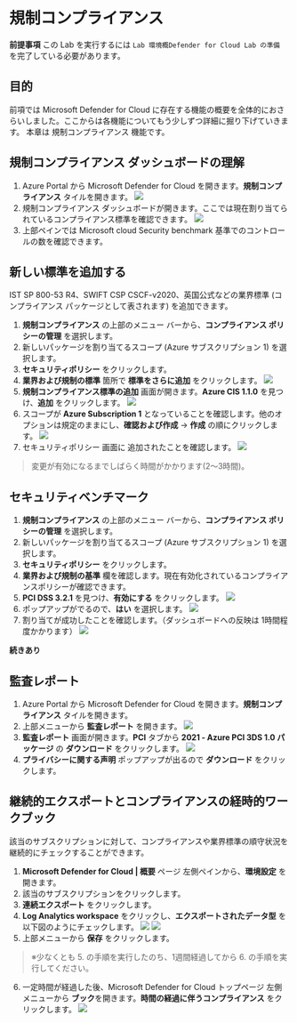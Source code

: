 # 規制コンプライアンス
**前提事項**
この Lab を実行するには `Lab 環境概Defender for Cloud Lab の準備` を完了している必要があります。

## 目的
前項では Microsoft Defender for Cloud に存在する機能の概要を全体的におさらいしました。ここからは各機能についてもう少しずつ詳細に掘り下げていきます。
本章は 規制コンプライアンス 機能です。

## 規制コンプライアンス ダッシュボードの理解
1. Azure Portal から Microsoft Defender for Cloud を開きます。**規制コンプライアンス** タイルを開きます。
![](2023-04-11-09-28-00.png)
2. 規制コンプライアンス ダッシュボードが開きます。ここでは現在割り当てられているコンプライアンス標準を確認できます。
![](2023-04-11-09-31-06.png)
3. 上部ペインでは Microsoft cloud Security benchmark 基準でのコントロールの数を確認できます。

## 新しい標準を追加する
IST SP 800-53 R4、SWIFT CSP CSCF-v2020、英国公式などの業界標準 (コンプライアンス パッケージとして表されます) を追加できます。

1. **規制コンプライアンス** の上部のメニュー バーから、**コンプライアンス ポリシーの管理** を選択します。
2. 新しいパッケージを割り当てるスコープ (Azure サブスクリプション 1) を選択します。
3. **セキュリティポリシー** をクリックします。
4. **業界および規制の標準** 箇所で **標準をさらに追加** をクリックします。
![](2023-04-11-09-46-30.png)
5. **規制コンプライアンス標準の追加** 画面が開きます。**Azure CIS 1.1.0** を見つけ、**追加** をクリックします。
![](2023-04-11-09-48-10.png)
6. スコープが **Azure Subscription 1** となっていることを確認します。他のオプションは規定のままにし、**確認および作成** -> **作成** の順にクリックします。
![](2023-04-11-09-48-59.png)
7. セキュリティポリシー 画面に 追加されたことを確認します。
![](2023-04-11-09-51-24.png)
> 変更が有効になるまでしばらく時間がかかります(2〜3時間)。

## セキュリティベンチマーク
1. **規制コンプライアンス** の上部のメニュー バーから、**コンプライアンス ポリシーの管理** を選択します。
2. 新しいパッケージを割り当てるスコープ (Azure サブスクリプション 1) を選択します。
3. **セキュリティポリシー** をクリックします。
4. **業界および規制の基準** 欄を確認します。現在有効化されているコンプライアンスポリシーが確認できます。
5. **PCI DSS 3.2.1** を見つけ、**有効にする** をクリックします。
![](2023-04-13-15-49-57.png)
6. ポップアップがでるので、**はい** を選択します。
![](2023-04-13-15-51-00.png)
7. 割り当てが成功したことを確認します。（ダッシュボードへの反映は 1時間程度かかります）
![](2023-04-13-15-51-49.png)

**続きあり**


## 監査レポート
1. Azure Portal から Microsoft Defender for Cloud を開きます。**規制コンプライアンス** タイルを開きます。
2. 上部メニューから **監査レポート** を開きます。
![](2023-04-13-15-59-12.png)
3. **監査レポート** 画面が開きます。**PCI** タブから **2021 - Azure PCI 3DS 1.0 パッケージ** の **ダウンロード** をクリックします。
![](2023-04-13-16-03-16.png)
4. **プライバシーに関する声明** ポップアップが出るので **ダウンロード** をクリックします。

## 継続的エクスポートとコンプライアンスの経時的ワークブック
該当のサブスクリプションに対して、コンプライアンスや業界標準の順守状況を継続的にチェックすることができます。
1. **Microsoft Defender for Cloud | 概要** ページ 左側ペインから、**環境設定** を開きます。
2. 該当のサブスクリプションをクリックします。
3. **連続エクスポート** をクリックします。
4. **Log Analytics workspace** をクリックし、**エクスポートされたデータ型** を以下図のようにチェックします。
![](2023-04-13-16-51-19.png)
![](2023-04-13-16-54-03.png)
5. 上部メニューから **保存** をクリックします。
> ※少なくとも 5. の手順を実行したのち、1週間経過してから 6. の手順を実行してください。
6. 一定時間が経過した後、Microsoft Defender for Cloud トップページ 左側メニューから **ブック**を開きます。**時間の経過に伴うコンプライアンス** をクリックします。
![](2023-04-13-16-58-58.png)
